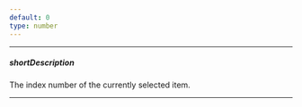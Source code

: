 ```yaml
---
default: 0
type: number
---
```

---
##### shortDescription
The index number of the currently selected item.

---
